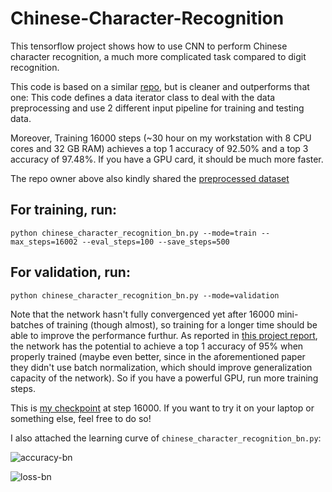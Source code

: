 # Chinese-Character-Recognition
This tensorflow project shows how to use CNN to perform Chinese character recognition, a much more complicated task compared to digit recognition.

This code is based on a similar [repo](https://github.com/burness/tensorflow-101/tree/master/chinese_hand_write_rec/src), but is cleaner and outperforms that one: This code defines a data iterator class to deal with the data preprocessing and use 2 different input pipeline for training and testing data. 

Moreover, Training 16000 steps (~30 hour on my workstation with 8 CPU cores and 32 GB RAM) achieves a top 1 accuracy of 92.50% and a top 3 accuracy of 97.48%. If you have a GPU card, it should be much more faster.

The repo owner above also kindly shared the [preprocessed dataset](https://pan.baidu.com/s/1o84jIrg#list/path=%2F)

For training, run:
---------------
`python chinese_character_recognition_bn.py --mode=train --max_steps=16002 --eval_steps=100 --save_steps=500`

For validation, run:
--------------
`python chinese_character_recognition_bn.py --mode=validation`


Note that the network hasn't fully convergenced yet after 16000 mini-batches of training (though almost), so training for a longer time should be able to improve the performance furthur. As reported in [this project report](http://cs231n.stanford.edu/reports/zyh_project.pdf), the network has the potential to achieve a top 1 accuracy of 95% when properly trained (maybe even better, since in the aforementioned paper they didn't use batch normalization, which should improve generalization capacity of the network). So if you have a powerful GPU, run more training steps.

This is [my checkpoint](https://pan.baidu.com/s/1o7CJrBW) at step 16000. If you want to try it on your laptop or something else, feel free to do so!


I also attached the learning curve of `chinese_character_recognition_bn.py`:

![accuracy-bn](https://github.com/soloice/Chinese-Character-Recognition/blob/master/accuracy-bn-16k.PNG)

![loss-bn](https://github.com/soloice/Chinese-Character-Recognition/blob/master/loss-bn-16k.PNG)

